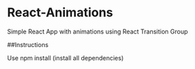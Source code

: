 # React-Animations
 Simple React App with animations using React Transition Group

##Instructions

Use npm install (install all dependencies)
